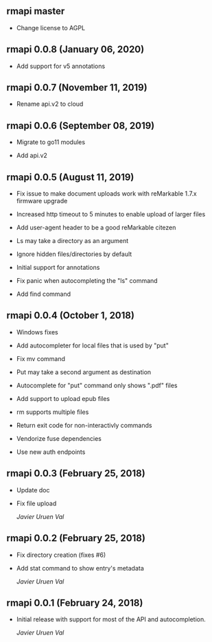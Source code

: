 ## rmapi master

* Change license to AGPL

## rmapi 0.0.8 (January 06, 2020)

* Add support for v5 annotations

## rmapi 0.0.7 (November 11, 2019)

* Rename api.v2 to cloud

## rmapi 0.0.6 (September 08, 2019)

* Migrate to go11 modules

* Add api.v2

## rmapi 0.0.5 (August 11, 2019)

* Fix issue to make document uploads work with reMarkable 1.7.x firmware upgrade

* Increased http timeout to 5 minutes to enable upload of larger files

* Add user-agent header to be a good reMarkable citezen

* Ls may take a directory as an argument

* Ignore hidden files/directories by default

* Initial support for annotations

* Fix panic when autocompleting the "ls" command

* Add find command

## rmapi 0.0.4 (October 1, 2018)

* Windows fixes

* Add autocompleter for local files that is used by "put"

* Fix mv command

* Put may take a second argument as destination

* Autocomplete for "put" command only shows ".pdf" files

* Add support to upload epub files

* rm supports multiple files

* Return exit code for non-interactivly commands

* Vendorize fuse dependencies

* Use new auth endpoints

## rmapi 0.0.3 (February 25, 2018)

* Update doc

* Fix file upload

   *Javier Uruen Val*

## rmapi 0.0.2 (February 25, 2018)

*  Fix directory creation (fixes #6)

*  Add stat command to show entry's metadata

   *Javier Uruen Val*

## rmapi 0.0.1 (February 24, 2018)

*   Initial release with support for most of the API and autocompletion.

    *Javier Uruen Val*
